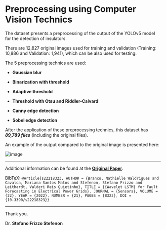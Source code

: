 # Preprocessing using Computer Vision Technics

The dataset presents a preprocessing of the output of the YOLOv5 model for the detection of insulators.

There are 12,827 original images used for training and validation (Training: 10,886 and Validation: 1,941), which can be also used for testing.
 
The 5 preprocessing technics are used:

* **Gaussian blur**

* **Binarization with threshold**

* **Adaptive threshold**

* **Threshold with Otsu and Riddler-Calvard**

* **Canny edge detection**

* **Sobel edge detection**

After the application of these preprocessing technics, this dataset has ***89,789 files*** (including the original files).

An example of the output compared to the original image is presented here:

![image](https://user-images.githubusercontent.com/88292916/203595844-cadc0239-f1aa-4445-9e5c-1626546b63a4.png)

---

Additional information can be found at the **[Original Paper](https://doi.org/10.3390/s22218323)**.

BibTeX:
`@Article{s22218323, AUTHOR = {Branco, Nathielle Waldrigues and Cavalca, Mariana Santos Matos and Stefenon, Stefano Frizzo and Leithardt, Valderi Reis Quietinho}, TITLE = {{Wavelet LSTM} for Fault Forecasting in Electrical Power Grids}, JOURNAL = {Sensors}, VOLUME = {22}, YEAR = {2022}, NUMBER = {21}, PAGES = {8323},
DOI = {10.3390/s22218323}}`

---

Thank you.

Dr. **Stefano Frizzo Stefenon**
